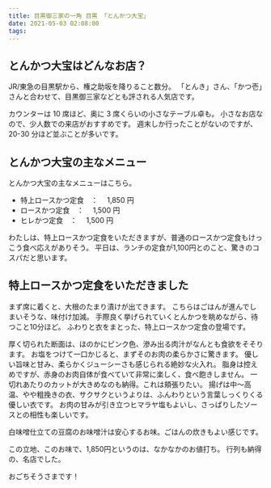 ```yaml
---
title: 目黒御三家の一角 目黒 「とんかつ大宝」
date: 2021-05-03 02:08:00
tags:
---
```


## とんかつ大宝はどんなお店？

JR/東急の目黒駅から、権之助坂を降りること数分。
「とんき」さん、「かつ壱」さんと合わせて、目黒御三家などとも評される人気店です。

カウンターは 10 席ほど、奥に 3 席くらいの小さなテーブル卓も。
小さなお店なので、少人数での来店がおすすめです。
週末しか行ったことがないのですが、20-30 分ほど並ぶことが多いです。

## とんかつ大宝の主なメニュー

とんかつ大宝の主なメニューはこちら。

- 特上ロースかつ定食　：　 1,850 円
- ロースかつ定食　：　 1,500 円
- ヒレかつ定食　：　 1,500 円

わたしは、特上ロースかつ定食をいただきますが、普通のロースかつ定食もけっこう食べ応えがありそう。
平日は、ランチの定食が1,100円とのこと、驚きのコスパだと思います。

## 特上ロースかつ定食をいただきました

まず席に着くと、大根のたまり漬けが出てきます。
こちらはごはんが進んでしまいそうな、味付け加減。
手際良く挙げられていくとんかつを眺めながら、待つこと10分ほど。
ふわりと衣をまとった、特上ロースかつ定食の登場です。

厚く切られた断面は、ほのかにピンク色、滲み出る肉汁がなんとも食欲をそそります。
お塩をつけて一口かじると、まずそのお肉の柔らかさに驚きます。
優しい旨味と甘み、柔らかくジューシーさも感じられる絶妙な火入れ。
脂身は控えめですが、赤身のお肉自体が食べていて非常に楽しく、食べ飽きしません。
一切れあたりのカットが大きめなのも納得。これは頬張りたい。
揚げは中〜高温、やや粗挽きの衣、サクサクというよりは、ふんわりという言葉しっくりくる優しい衣です。
お肉の甘みが引き立つヒマラヤ塩もよいし、さっぱりしたソースとの相性も楽しいです。

白味噌仕立ての豆腐のお味噌汁は安心するお味。ごはんの炊きもよい感じです。

この立地、このお味で、1,850円というのは、なかなかのお値打ち。
行列も納得の、名店でした。

おごちそうさまです！




